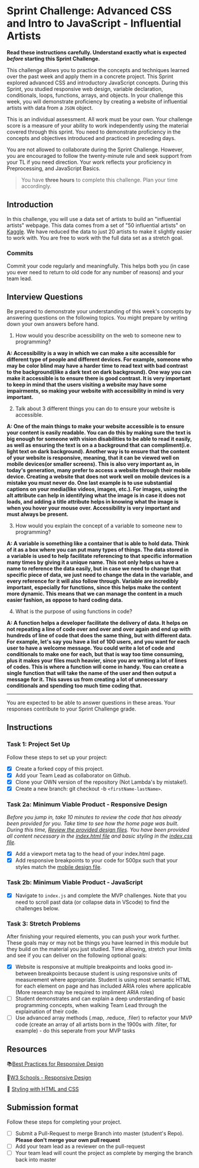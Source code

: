 # Sprint Challenge: Advanced CSS and Intro to JavaScript - Influential Artists

**Read these instructions carefully. Understand exactly what is expected _before_ starting this Sprint Challenge.**

This challenge allows you to practice the concepts and techniques learned over the past week and apply them in a concrete project. This Sprint explored advanced CSS and introductory JavaScript concepts. During this Sprint, you studied responsive web design, variable declaration, conditionals, loops, functions, arrays, and objects. In your challenge this week, you will demonstrate proficiency by creating a website of influential artists with data from a `JSON` object.

This is an individual assessment. All work must be your own. Your challenge score is a measure of your ability to work independently using the material covered through this sprint. You need to demonstrate proficiency in the concepts and objectives introduced and practiced in preceding days.

You are not allowed to collaborate during the Sprint Challenge. However, you are encouraged to follow the twenty-minute rule and seek support from your TL if you need direction. Your work reflects your proficiency in Preprocessing, and JavaScript Basics.

> You have **three hours** to complete this challenge. Plan your time accordingly.

## Introduction

In this challenge, you will use a data set of artists to build an "influential artists" webpage. This data comes from a set of "50 influential artists" on [Kaggle](https://www.kaggle.com/ikarus777/best-artworks-of-all-time). We have reduced the data to just 20 artists to make it slightly easier to work with. You are free to work with the full data set as a stretch goal.

### Commits

Commit your code regularly and meaningfully. This helps both you (in case you ever need to return to old code for any number of reasons) and your team lead.

## Interview Questions

Be prepared to demonstrate your understanding of this week's concepts by answering questions on the following topics. You might prepare by writing down your own answers before hand.

1. How would you describe acessibility on the web to someone new to programming?

**A: Accessibility is a way in which we can make a site accessible for different type of people and different devices. For example, someone who may be color blind may have a harder time to read text with bad contrast to the background(like a dark text on dark background). One way you can make it accessible is to ensure there is good contrast. It is very important to keep in mind that the users visiting a website may have some impairments, so making your website with accessibility in mind is very important.**

2. Talk about 3 different things you can do to ensure your website is accessible.

**A: One of the main things to make your website accessible is to ensure your content is easily readable. You can do this by making sure the text is big enough for someone with vision disabilities to be able to read it easily, as well as ensuring the text is on a a background that can compliment(i.e. light text on dark background). Another way is to ensure that the content of your website is responsive, meaning, that it can be viewed well on mobile devices(or smaller screens). This is also very important as, in today's generation, many prefer to access a website through their mobile device. Creating a website that does not work well on mobile devices is a mistake you must never do. One last example is to use substantial captions on your media(like videos, images, etc.). For images, using the alt attribute can help in identifying what the image is in case it does not loads, and adding a title attribute helps in knowing what the image is when you hover your mouse over. Accessibility is very important and must always be present.**

3. How would you explain the concept of a variable to someone new to programming?

**A: A variable is something like a container that is able to hold data. Think of it as a box where you can put many types of things. The data stored in a variable is used to help facilitate referencing to that specific information many times by giving it a unique name. This not only helps us have a name to reference the data easily, but in case we need to change that specific piece of data, we just need to change the data in the variable, and every reference for it will also follow through. Variable are incredibly important, especially for functions, since this helps make the content more dynamic. This means that we can manage the content in a much easier fashion, as oppose to hard coding data.**

4. What is the purpose of using functions in code?

**A: A function helps a developer facilitate the delivery of data. It helps on not repeating a line of code over and over and over again and end up with hundreds of line of code that does the same thing, but with different data. For example, let's say you have a list of 100 users, and you want for each user to have a welcome message. You could write a lot of code and conditionals to make one for each, but that is way too time consuming, plus it makes your files much heavier, since you are writing a lot of lines of codes. This is where a function will come in handy. You can create a single function that will take the name of the user and then output a message for it. This saves us from creating a lot of unnecessary conditionals and spending too much time coding that.**

---

You are expected to be able to answer questions in these areas. Your responses contribute to your Sprint Challenge grade.

## Instructions

### Task 1: Project Set Up

Follow these steps to set up your project:

- [x] Create a forked copy of this project.
- [x] Add your Team Lead as collaborator on Github.
- [x] Clone your OWN version of the repository (Not Lambda's by mistake!).
- [x] Create a new branch: git checkout -b `<firstName-lastName>`.

### Task 2a: Minimum Viable Product - Responsive Design

_Before you jump in, take 10 minutes to review the code that has already been provided for you. Take time to see how the home page was built. During this time, [Review the provided design files](design/). You have been provided all content necessary in the [index.html file](index.html) and basic styling in the [index.css file](css/index.css)._

- [x] Add a viewport meta tag to the head of your index.html page.
- [x] Add responsive breakpoints to your code for 500px such that your styles match the [mobile design file](design/Mobile.png).

### Task 2b: Minimum Viable Product - JavaScript

- [x] Navigate to `index.js` and complete the MVP challenges. Note that you need to scroll past data (or collapse data in VScode) to find the challenges below.

### Task 3: Stretch Problems

After finishing your required elements, you can push your work further. These goals may or may not be things you have learned in this module but they build on the material you just studied. Time allowing, stretch your limits and see if you can deliver on the following optional goals:

- [x] Website is responsive at multiple breakpoints and looks good in-between breakpoints because student is using responsive units of measurement where appropriate. Student is using most semantic HTML for each element on page and has included ARIA roles where applicable (More research may be required to impliment ARIA roles)
- [ ] Student demonstrates and can explain a deep understanding of basic programming concepts, when walking Team Lead through the explaination of their code.
- [ ] Use advanced array methods (.map, .reduce, .filer) to refactor your MVP code (create an array of all artists born in the 1900s with .filter, for example) - do this seperate from your MVP tasks

## Resources

📚[Best Practices for Responsive Design](https://www.browserstack.com/guide/responsive-design-breakpoints)

🤝[W3 Schools - Responsive Design](https://www.w3schools.com/html/html_responsive.asp)

👀 [Styling with HTML and CSS](https://www.w3schools.com/html/html_css.asp)

## Submission format

Follow these steps for completing your project.

- [ ] Submit a Pull-Request to merge <firstName-lastName> Branch into master (student's Repo). **Please don't merge your own pull request**
- [ ] Add your team lead as a reviewer on the pull-request
- [ ] Your team lead will count the project as complete by merging the branch back into master
